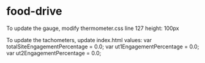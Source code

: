 # food-drive

To update the gauge, modify thermometer.css line 127
height: 100px

To update the tachometers, update index.html values:
var totalSiteEngagementPercentage = 0.0;
var ut1EngagementPercentage = 0.0;
var ut2EngagementPercentage = 0.0;

